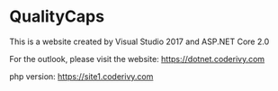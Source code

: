 # QualityCaps
This is a website created by Visual Studio 2017 and ASP.NET Core 2.0

For the outlook, please visit the website: https://dotnet.coderivy.com

php version: https://site1.coderivy.com

